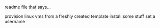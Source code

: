 readme file that says...

provision linux vms from a freshly created template 
install some stuff
set a username
